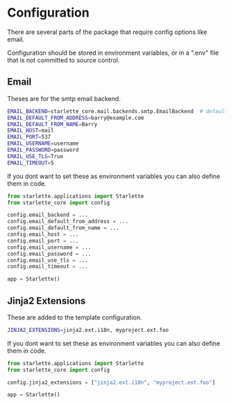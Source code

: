 # Configuration

There are several parts of the package that require config options like email. 

Configuration should be stored in environment variables, or in a ".env" file that is not committed to source control.

## Email

Theses are for the smtp email backend.

```bash
EMAIL_BACKEND=starlette_core.mail.backends.smtp.EmailBackend  # default
EMAIL_DEFAULT_FROM_ADDRESS=barry@example.com
EMAIL_DEFAULT_FROM_NAME=Barry
EMAIL_HOST=mail
EMAIL_PORT=537
EMAIL_USERNAME=username
EMAIL_PASSWORD=password
EMAIL_USE_TLS=True
EMAIL_TIMEOUT=5
```

If you dont want to set these as environment variables you can also define them in code.

```python
from starlette.applications import Starlette
from starlette_core import config

config.email_backend = ...
config.email_default_from_address = ...
config.email_default_from_name = ...
config.email_host = ...
config.email_port = ...
config.email_username = ...
config.email_password = ...
config.email_use_tls = ...
config.email_timeout = ...

app = Starlette()
```

## Jinja2 Extensions

These are added to the template configuration.

```bash
JINJA2_EXTENSIONS=jinja2.ext.i18n, myproject.ext.foo
```

If you dont want to set these as environment variables you can also define them in code.

```python
from starlette.applications import Starlette
from starlette_core import config

config.jinja2_extensions = ["jinja2.ext.i18n", "myproject.ext.foo"]

app = Starlette()
```
